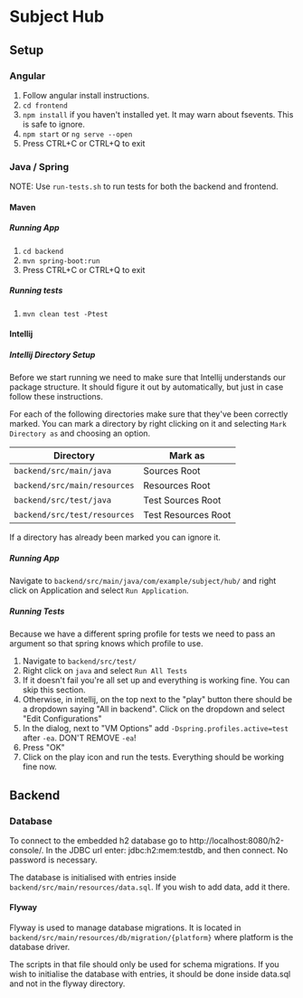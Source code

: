# Subject Hub

## Setup
### Angular
1. Follow angular install instructions.
2. `cd frontend`
3. `npm install` if you haven't installed yet. It may warn about fsevents. This is
safe to ignore.
4. `npm start` or `ng serve --open`
5. Press CTRL+C or CTRL+Q to exit

### Java / Spring
NOTE: Use `run-tests.sh` to run tests for both the backend and frontend.
#### Maven
##### Running App
1. `cd backend`
2. `mvn spring-boot:run`
3. Press CTRL+C or CTRL+Q to exit

##### Running tests
1. `mvn clean test -Ptest`

#### Intellij

##### Intellij Directory Setup
Before we start running we need to make sure that Intellij understands our package structure. It 
should figure it out by automatically, but just in case follow these instructions.

For each of the following directories make sure that they've been correctly marked. You can mark a
directory by right clicking on it and selecting `Mark Directory as` and choosing an option.

|Directory|Mark as|
|---------|-------|
|`backend/src/main/java`|Sources Root|
|`backend/src/main/resources`|Resources Root|
|`backend/src/test/java`|Test Sources Root|
|`backend/src/test/resources`|Test Resources Root|

If a directory has already been marked you can ignore it.

##### Running App
Navigate to `backend/src/main/java/com/example/subject/hub/` and right click on Application and 
select `Run Application`.

##### Running Tests
Because we have a different spring profile for tests we need to pass an argument so that spring 
knows which profile to use.

1. Navigate to `backend/src/test/`
2. Right click on `java` and select `Run All Tests`
3. If it doesn't fail you're all set up and everything is working fine. You can skip this section.
4. Otherwise, in intellij, on the top next to the "play" button there should be a dropdown saying
 "All in backend". Click on the dropdown and select "Edit Configurations"
5. In the dialog, next to "VM Options" add `-Dspring.profiles.active=test` after `-ea`. DON'T 
REMOVE `-ea`!
6. Press "OK"
7. Click on the play icon and run the tests. Everything should be working fine now.

## Backend
### Database
To connect to the embedded h2 database go to http://localhost:8080/h2-console/. In the JDBC url 
enter: jdbc:h2:mem:testdb, and then connect. No password is necessary.

The database is initialised with entries inside `backend/src/main/resources/data.sql`. If you wish
to add data, add it there.

#### Flyway
Flyway is used to manage database migrations. It is located in 
`backend/src/main/resources/db/migration/{platform}` where platform is the database driver.

The scripts in that file should only be used for schema migrations. If you wish to initialise the
database with entries, it should be done inside data.sql and not in the flyway directory.
